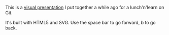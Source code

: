 This is a [visual presentation](http://patrickmcelhaney.com/git-visual-introduction/presentation.html) I put together a while ago for a lunch'n'learn on Git.

It's built with HTML5 and SVG. Use the space bar to go forward, <kdb>b</kbd> to go back.
